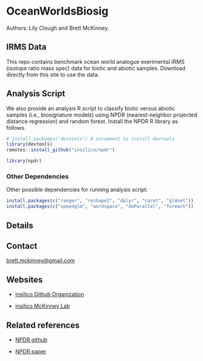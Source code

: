 # OceanWorldsBiosig
Authors: Lily Clough and Brett McKinney. 

## IRMS Data

This repo contains benchmark ocean world analogue exerimental IRMS (isotope ratio mass spec) data for biotic and abiotic samples. Download directly from this site to use the data. 

## Analysis Script

We also provide an analysis R script to classify biotic versus abiotic samples (i.e., biosignature models) using NPDR (nearest-neighbor projected distance regression) and random forest. Install the NPDR R library as follows.

``` r
# install.packages("devtools") # uncomment to install devtools
library(devtools)
remotes::install_github("insilico/npdr")

library(npdr)
```

### Other Dependencies

Other possible dependencies for running analysis script:

``` r
install.packages(c("ranger", "reshape2", "dplyr", "caret", "glmnet"))
install.packages(c("speedglm", "wordspace", "doParallel", "foreach"))
```

## Details

## Contact

[brett.mckinney@gmail.com](brett.mckinney@gmail.com)

## Websites

-   [insilico Github Organization](https://github.com/insilico)

-   [insilico McKinney Lab](http://insilico.utulsa.edu/)

## Related references

-   [NPDR github](https://insilico.github.io/npdr/)

-   [NPDR paper](https://doi.org/10.1093/bioinformatics/btaa024)
